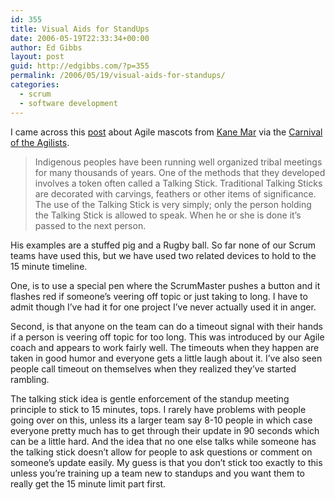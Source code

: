 ```yaml
---
id: 355
title: Visual Aids for StandUps
date: 2006-05-19T22:33:34+00:00
author: Ed Gibbs
layout: post
guid: http://edgibbs.com/?p=355
permalink: /2006/05/19/visual-aids-for-standups/
categories:
  - scrum
  - software development
---
```

I came across this [post](http://kanemar.wordpress.com/2006/05/13/controling-the-flow-of-daily-meetings-with-a-team-mascot/) about Agile mascots from [Kane Mar](http://kanemar.wordpress.com/about-me/) via the [Carnival of the Agilists](http://silkandspinach.net/blog/2006/05/carnival_of_the_6.html).

> Indigenous peoples have been running well organized tribal meetings for many thousands of years. One of the methods that they developed involves a token often called a Talking Stick. Traditional Talking Sticks are decorated with carvings, feathers or other items of significance. The use of the Talking Stick is very simply; only the person holding the Talking Stick is allowed to speak. When he or she is done it&rsquo;s passed to the next person.

His examples are a stuffed pig and a Rugby ball. So far none of our Scrum teams have used this, but we have used two related devices to hold to the 15 minute timeline.

One, is to use a special pen where the ScrumMaster pushes a button and it flashes red if someone&#8217;s veering off topic or just taking to long. I have to admit though I&#8217;ve had it for one project I&#8217;ve never actually used it in anger.

Second, is that anyone on the team can do a timeout signal with their hands if a person is veering off topic for too long. This was introduced by our Agile coach and appears to work fairly well. The timeouts when they happen are taken in good humor and everyone gets a little laugh about it. I&#8217;ve also seen people call timeout on themselves when they realized they&#8217;ve started rambling.

The talking stick idea is gentle enforcement of the standup meeting principle to stick to 15 minutes, tops. I rarely have problems with people going over on this, unless its a larger team say 8-10 people in which case everyone pretty much has to get through their update in 90 seconds which can be a little hard. And the idea that no one else talks while someone has the talking stick doesn&#8217;t allow for people to ask questions or comment on someone&#8217;s update easily. My guess is that you don&#8217;t stick too exactly to this unless you&#8217;re training up a team new to standups and you want them to really get the 15 minute limit part first.